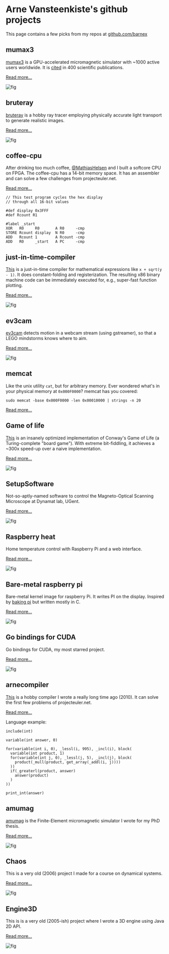 # Arne Vansteenkiste's github projects

This page contains a few picks from my repos at [github.com/barnex](http://github.com/barnex)


## mumax3

[mumax3](http://mumax.github.io) is a GPU-accelerated micromagnetic simulator with ~1000 active users worldwide. It is [cited](http://aip.scitation.org/doi/10.1063/1.4899186) in 400 scientific publications.

[Read more...](http://mumax.github.io) 

![fig](http://mumax.github.io/web1.png)



## bruteray

[bruteray](http://github.com/barnex/bruteray) is a hobby ray tracer employing physically accurate light transport to generate realistic images.

[Read more...](http://github.com/barnex/bruteray) 

![fig](https://raw.githubusercontent.com/barnex/bruteray/master/shots/039.jpg)



## coffee-cpu

After drinking too much coffee, [@MathiasHelsen](https://github.com/mathiashelsen) and I built a softcore CPU on FPGA. The coffee-cpu has a 14-bit memory space. It has an assembler and can solve a few challenges from projecteuler.net.

[Read more...](http://github.com/barnex/coffee-cpu)


```
// This test program cycles the hex display
// through all 16-bit values

#def display 0x3FFF
#def Rcount R1

#label _start
XOR   R0     R0       A R0     -cmp
STORE Rcount display  N R0     -cmp
ADD   Rcount 1        A Rcount -cmp
ADD   R0     _start   A PC     -cmp
```



## just-in-time-compiler

[This](https://github.com/barnex/just-in-time-compiler) is a just-in-time compiler for mathematical expressions like `x + sqrt(y - 1)`. It does constant-folding and registerization. The resulting x86 binary machine code can be immediately executed for, e.g., super-fast function plotting.

[Read more...](https://github.com/barnex/just-in-time-compiler)

![fig](https://raw.githubusercontent.com/barnex/just-in-time-compiler/master/plotter.png)


## ev3cam

[ev3cam](http://github.com/barnex/ev3cam) detects motion in a webcam stream (using gstreamer), so that a LEGO mindstorms knows where to aim.

[Read more...](http://github.com/barnex/ev3cam) 

![fig](https://raw.githubusercontent.com/barnex/ev3cam/master/motion.gif)


## memcat

Like the unix utility `cat`, but for arbitrary memory. Ever wondered what's in your physical memory at `0x000F0000`? memcat has you covered:

`sudo memcat -base 0x000F0000 -len 0x00010000 | strings -n 20`

[Read more...](https://github.com/barnex/memcat)


## Game of life


[This](https://github.com/barnex/life) is an insanely optimized implementation of Conway's Game of Life (a Turing-complete "board game"). With extreme bit-fiddling, it achieves a ~300x speed-up over a naive implementation.

[Read more...](https://github.com/barnex/life) 

![fig](https://raw.githubusercontent.com/barnex/life/master/img.png)


## SetupSoftware

Not-so-aptly-named software to control the Magneto-Optical Scanning Microscope at Dynamat lab, UGent.

[Read more...](https://github.com/barnex/SetupSoftware)

![fig](https://raw.githubusercontent.com/barnex/SetupSoftware/master/Moka/screenshot.png)


## Raspberry heat

Home temperature control with Raspberry Pi and a web interface.

[Read more...](https://github.com/barnex/raspberryheat)

![fig](https://raw.githubusercontent.com/barnex/raspberryheat/master/rh2.png)



## Bare-metal raspberry pi

Bare-metal kernel image for raspberry Pi. It writes PI on the display. Inspired by [baking pi](http://www.cl.cam.ac.uk/projects/raspberrypi/tutorials/os/) but written mostly in C.

[Read more...](http://github.com/barnex/bakingcpi)

![fig](https://raw.githubusercontent.com/barnex/bakingcpi/master/pi.JPG)


## Go bindings for CUDA

Go bindings for CUDA, my most starred project. 

[Read more...](https://github.com/barnex/cuda5)

![fig](https://raw.githubusercontent.com/barnex/cuda5/master/gophergpu.png)


## arnecompiler

[This](https://github.com/barnex/arnecompiler) is a hobby compiler I wrote a really long time ago (2010). It can solve the first few problems of projecteuler.net.

[Read more...](https://github.com/barnex/arnecompiler) 

Language example:

```
include(int)

variable(int answer, 0)

for(variable(int i, 0), _lessl(i, 995), _incl(i), block(
  variable(int product, 1)
  for(variable(int j, 0), _lessl(j, 5), _incl(j), block(
    product(_mull(product, get_array(_addl(i, j))))
  ))
  if(_greaterl(product, answer)
    answer(product)
  )
))

print_int(answer)
```

## amumag

[amumag](https://github.com/barnex/amumag) is the Finite-Element micromagnetic simulator I wrote for my PhD thesis.

[Read more...](https://github.com/barnex/amumag)

![fig](https://raw.githubusercontent.com/barnex/amumag/master/amuview.png)

## Chaos

This is a very old (2006) project I made for a course on dynamical systems.

[Read more...](https://github.com/barnex/Chaos)

![fig](https://raw.githubusercontent.com/barnex/Chaos/master/shots/julia3.png)

## Engine3D

This is is a very old (2005-ish) project where I wrote a 3D engine using Java 2D API.

[Read more...](https://github.com/barnex/Engine3D)

![fig](https://raw.githubusercontent.com/barnex/Engine3D/master/Screenshots/light1.png)
